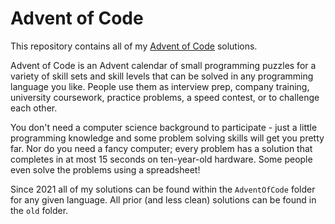 # Advent of Code

This repository contains all of my [Advent of Code](https://adventofcode.com/) solutions.

Advent of Code is an Advent calendar of small programming puzzles for a variety of skill sets and skill levels that can be solved in any programming language you like. People use them as interview prep, company training, university coursework, practice problems, a speed contest, or to challenge each other.

You don't need a computer science background to participate - just a little programming knowledge and some problem solving skills will get you pretty far. Nor do you need a fancy computer; every problem has a solution that completes in at most 15 seconds on ten-year-old hardware. Some people even solve the problems using a spreadsheet!

Since 2021 all of my solutions can be found within the `AdventOfCode` folder for any given language. All prior (and less clean) solutions can be found in the `old` folder.
